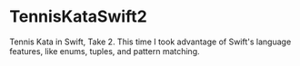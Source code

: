 TennisKataSwift2
================

Tennis Kata in Swift, Take 2.  This time I took advantage of Swift's language features, like enums, tuples, and pattern matching.
